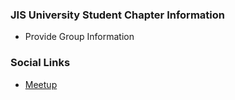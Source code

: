 ### JIS University Student Chapter Information
* Provide Group Information

### Social Links
* [Meetup](#)


